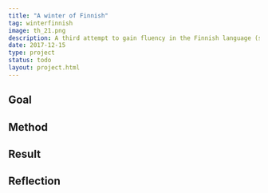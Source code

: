```yaml
---
title: "A winter of Finnish"
tag: winterfinnish
image: th_21.png
description: A third attempt to gain fluency in the Finnish language (suomen kieli).
date: 2017-12-15
type: project
status: todo
layout: project.html
---
```


## Goal

## Method

## Result

## Reflection
